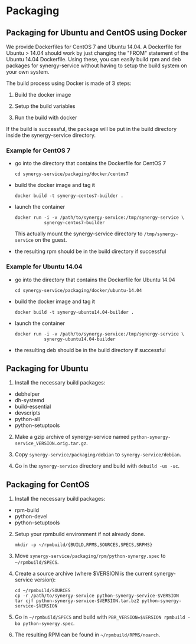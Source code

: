 Packaging
=========

Packaging for Ubuntu and CentOS using Docker
--------------------------------------------

We provide Dockerfiles for CentOS 7 and Ubuntu 14.04.  A Dockerfile for Ubuntu >
14.04 should work by just changing the "FROM" statement of the Ubuntu 14.04
Dockerfile.  Using these, you can easily build rpm and deb packages for
synergy-service without having to setup the build system on your own system.

The build process using Docker is made of 3 steps:

1. Build the docker image

2. Setup the build variables

3. Run the build with docker

If the build is successful, the package will be put in the build directory
inside the synergy-service directory.


### Example for CentOS 7

- go into the directory that contains the Dockerfile for CentOS 7

      cd synergy-service/packaging/docker/centos7

- build the docker image and tag it

      docker build -t synergy-centos7-builder .

- launch the container

      docker run -i -v /path/to/synergy-service:/tmp/synergy-service \
                 synergy-centos7-builder

  This actually mount the synergy-service directory to `/tmp/synergy-service` on
  the guest.

- the resulting rpm should be in the build directory if successful


### Example for Ubuntu 14.04

- go into the directory that contains the Dockerfile for Ubuntu 14.04

      cd synergy-service/packaging/docker/ubuntu-14.04

- build the docker image and tag it

      docker build -t synergy-ubuntu14.04-builder .


- launch the container

      docker run -i -v /path/to/synergy-service:/tmp/synergy-service \
                 synergy-ubuntu14.04-builder

- the resulting deb should be in the build directory if successful


Packaging for Ubuntu
--------------------

1. Install the necessary build packages:
  - debhelper
  - dh-systemd
  - build-essential
  - devscripts
  - python-all
  - python-setuptools

2. Make a gzip archive of synergy-service named `python-synergy-service_VERSION.orig.tar.gz`.

3. Copy `synergy-service/packaging/debian` to `synergy-service/debian`.

4. Go in the `synergy-service` directory and build with `debuild -us -uc`.


Packaging for CentOS
--------------------

1. Install the necessary build packages:
  - rpm-build
  - python-devel
  - python-setuptools

2. Setup your rpmbuild environment if not already done.

       mkdir -p ~/rpmbuild/{BUILD,RPMS,SOURCES,SPECS,SRPMS}

3. Move `synergy-service/packaging/rpm/python-synergy.spec` to
   `~/rpmbuild/SPECS`.

4. Create a source archive (where $VERSION is the current synergy-service version):

       cd ~/rpmbuild/SOURCES
       cp -r /path/to/synergy-service python-synergy-service-$VERSION
       tar cjf python-synergy-service-$VERSION.tar.bz2 python-synergy-service-$VERSION

5. Go in `~/rpmbuild/SPECS` and build with `PBR_VERSION=$VERSION rpmbuild -ba python-synergy.spec`.

6. The resulting RPM can be found in `~/rpmbuild/RPMS/noarch`.
